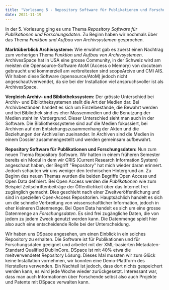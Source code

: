 ```yaml
---
title: "Vorlesung 5 - Repository Software für Publikationen und Forschungsdaten"
date: 2021-11-19
---
```


In der 5. Vorlesung ging es ums Thema *Repository Software für Publikationen und Forschungsdaten*. Zu Beginn haben wir nochmals über das Thema *Funktion und Aufbau von Archivsystemen* gesprochen.

**Marktüberblick Archivsysteme:** Wie erwähnt gab es zuerst einen Nachtrag zum vorherigen Thema *Funktion und Aufbau von Archivsystemen*. ArchivesSpace hat in USA eine grosse Community, in der Schweiz wird am meisten die Opensource-Software AtoM (Access o Memory) von docuteam gebraucht und kommerziell am verbreitesten sind scopeArcive und CMI AIS. Wir haben diese Software (opensource/AtoM) jedoch nicht angeschaut/verwendet, da sie bei der Installation viel anspruchsvoller ist als ArchivesSpace.

**Vergleich Archiv- und Bibliothekssystem:** Der grösste Unterschied bei Archiv- und Bibliotheksystemen stellt die Art der Medien dar. Bei Archivbeständen handelt es sich um Einzelbestände, die Bewahrt werden und bei Bibliothek sind es eher Massenmedien und die Benutzung der Medien steht im Vordergrund. Dieser Unterschied sieht man auch in der Software. Die Bibliothekssysteme sind auf die Medien fokussiert, bei Archiven auf den Entstehungszusammenhang der Akten und die Beziehungen der Archivalien zueinander. In Archiven sind die Medien in einem Dossier zusammengestellt und werden gemeinsam aufbewahrt.

**Repository Software für Publikationen und Forschungsdaten:** Nun zum neuen Thema Repository Software. Wir hatten in einem früheren Semester bereits ein Modul in dem wir CRIS (Current Research Information System) angeschaut haben, der Begriff "Repository" hat mich wieder daran erinnert. Jedoch schauten wir uns weniger den technischen Hintergrund an. Zu Beginn des neuen Themas wurden die beiden Begriffe Open Access und Open Data definiert. Bei Open Access werden die *Publikationen* wie zum Beispiel Zeitschriftenbeiträge der Öffentlichkeit über das Internet frei zugänglich gemacht. Dies geschieht nach einer Zweitveröffentlichung und sind in speziellen Open-Access Repositorien. Hauptsächlich handelt es sich um die schnelle Verbreitung von wissenschaftlicher Information, jedoch in eher kleineren Datenmenge. Bei Open Data handelt es sich um eine grosse Datenmenge an *Forschungsdaten*. Es sind frei zugängliche Daten, die von jedem zu jedem Zweck genutzt werden kann. Die Datenmenge spielt hier also auch eine entscheidende Rolle bei der Unterscheidung. 

Wir haben uns DSpace angesehen, um einen Einblick in ein solches Repository zu erhalten. Die Software ist für Publikationen und für Forschungsdaten geeignet und arbeitet mit der XML-basierten Metadaten-Standard Qualified DublinCore. DSpace ist mit 40% etwa die meitverwendetet Repository Lösung. Dieses Mal mussten wir zum Glück keine Installation vornehmen, wir konnten eine Demo-Plattform des Herstellers verwenden. Ein Nachteil ist jedoch, dass dort nichts gespeichert werden kann, es wird jede Woche wieder zurückgesetzt. Interessant war, dass man auch Informationen über Forschende selbst also auch Projekte und Patente mit DSpace verwalten kann.

